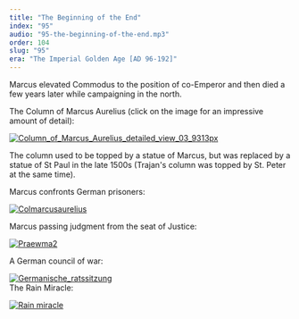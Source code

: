 ```yaml
---
title: "The Beginning of the End"
index: "95"
audio: "95-the-beginning-of-the-end.mp3"
order: 104
slug: "95"
era: "The Imperial Golden Age [AD 96-192]"
---
```


Marcus elevated Commodus to the position of co-Emperor and then died a few years later while campaigning in the north.

The Column of Marcus Aurelius (click on the image for an impressive amount of detail):

[![Column_of_Marcus_Aurelius_detailed_view_03_9313px](http://thehistoryofrome.typepad.com/.a/6a01053629a711970c013481815f97970c-800wi "Column_of_Marcus_Aurelius_detailed_view_03_9313px")](http://thehistoryofrome.typepad.com/.a/6a01053629a711970c013481815f97970c-pi)  

The column used to be topped by a statue of Marcus, but was replaced by a statue of St Paul in the late 1500s (Trajan's column was topped by St. Peter at the same time).

Marcus confronts German prisoners:

[![Colmarcusaurelius](http://thehistoryofrome.typepad.com/.a/6a01053629a711970c013481815456970c-800wi "Colmarcusaurelius")](http://thehistoryofrome.typepad.com/.a/6a01053629a711970c013481815456970c-pi)  

Marcus passing judgment from the seat of Justice:

[![Praewma2](http://thehistoryofrome.typepad.com/.a/6a01053629a711970c0133ee51a1d2970b-800wi "Praewma2")](http://thehistoryofrome.typepad.com/.a/6a01053629a711970c0133ee51a1d2970b-pi)  

A German council of war:

[![Germanische_ratssitzung](http://thehistoryofrome.typepad.com/.a/6a01053629a711970c01348181568a970c-800wi "Germanische_ratssitzung")](http://thehistoryofrome.typepad.com/.a/6a01053629a711970c01348181568a970c-pi)  
The Rain Miracle:

[![Rain miracle](http://thehistoryofrome.typepad.com/.a/6a01053629a711970c0133ee51a423970b-800wi "Rain miracle")](http://thehistoryofrome.typepad.com/.a/6a01053629a711970c0133ee51a423970b-pi)


